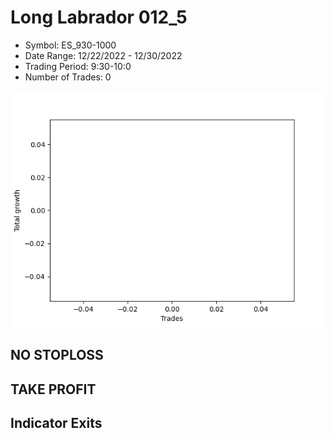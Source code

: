 # Long Labrador 012_5 
- Symbol: ES_930-1000
- Date Range: 12/22/2022 - 12/30/2022
- Trading Period: 9:30-10:0
- Number of Trades: 0

![Plot](LongLabrador012_5ES_930-1000.png)
## NO STOPLOSS














## TAKE PROFIT











## Indicator Exits

